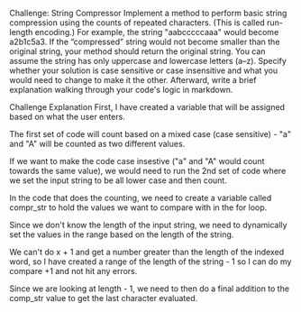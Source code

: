 Challenge: String Compressor
Implement a method to perform basic string compression using the counts of repeated characters. (This is called run-length encoding.) For example, the string "aabcccccaaa" would become a2b1c5a3. If the “compressed” string would not become smaller than the original string, your method should return the original string. You can assume the string has only uppercase and lowercase letters (a–z). Specify whether your solution is case sensitive or case insensitive and what you would need to change to make it the other. Afterward, write a brief explanation walking through your code's logic in markdown.


Challenge Explanation
First, I have created a variable that will be assigned based on what the user enters.

The first set of code will count based on a mixed case (case sensitive) - "a" and "A" will be counted as two different values.

If we want to make the code case insestive ("a" and "A" would count towards the same value), we would need to run the 2nd set of code where we set the input string to be all lower case and then count.

In the code that does the counting, we need to create a variable called compr_str to hold the values we want to compare with in the for loop.

Since we don't know the length of the input string, we need to dynamically set the values in the range based on the length of the string.

We can't do x + 1 and get a number greater than the length of the indexed word, so I have created a range of the length of the string - 1 so I can do my compare +1 and not hit any errors.

Since we are looking at length - 1, we need to then do a final addition to the comp_str value to get the last character evaluated.